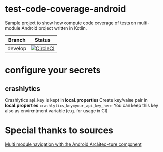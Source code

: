 # test-code-coverage-android
Sample project to show how compute code coverage of tests on multi-module Android project written in Kotlin.


| Branch | Status |
| --- | --- |
| develop| [![CircleCI](https://circleci.com/gh/kotomisak/image-analyzer-android.svg?style=svg)](https://circleci.com/gh/kotomisak/image-analyzer-android)|


# configure your secrets

## crashlytics
Crashlytics api_key is kept in **local.properties**
Create key/value pair in **local.properties** `crashlytics_key=your_api_key_here`
You can keep this key also as environtment variable (e.g. for usage in CI)

# Special thanks to sources


[Multi module navigation with the Android Architec¬ture component](https://medium.com/@hartwich.daniel/multi-module-navigation-with-the-android-architecture-component-82ed028fa1d9)

